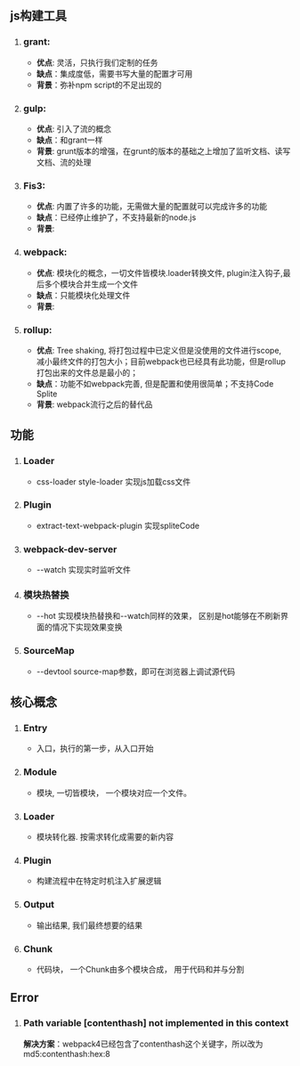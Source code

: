 ## js构建工具
1. ###  grant: 
    * **优点**: 灵活，只执行我们定制的任务
    * **缺点**：集成度低，需要书写大量的配置才可用
    * **背景**：弥补npm script的不足出现的
2. ###  gulp:
    * **优点**: 引入了流的概念
    * **缺点**：和grant一样
    * **背景**: grunt版本的增强，在grunt的版本的基础之上增加了监听文档、读写文档、流的处理
3. ###  Fis3:
    * **优点**: 内置了许多的功能，无需做大量的配置就可以完成许多的功能
    * **缺点**：已经停止维护了，不支持最新的node.js
    * **背景**: 
4. ###  webpack:
    * **优点**: 模块化的概念，一切文件皆模块.loader转换文件, plugin注入钩子,最后多个模块合并生成一个文件
    * **缺点**：只能模块化处理文件
    * **背景**:
5. ###  rollup:
    * **优点**: Tree shaking, 将打包过程中已定义但是没使用的文件进行scope, 减小最终文件的打包大小；目前webpack也已经具有此功能，但是rollup打包出来的文件总是最小的；
    * **缺点**：功能不如webpack完善, 但是配置和使用很简单；不支持Code Splite
    * **背景**: webpack流行之后的替代品

## 功能

1. ### Loader

    * css-loader style-loader 实现js加载css文件
2. ### Plugin

    * extract-text-webpack-plugin 实现spliteCode
3. ### webpack-dev-server

    * --watch 实现实时监听文件
4. ### 模块热替换

    * --hot 实现模块热替换和--watch同样的效果， 区别是hot能够在不刷新界面的情况下实现效果变换

5. ### SourceMap

    * --devtool source-map参数，即可在浏览器上调试源代码

## 核心概念

1. ### Entry

    * 入口，执行的第一步，从入口开始

2. ### Module

    * 模块, 一切皆模块， 一个模块对应一个文件。

3. ### Loader

    * 模块转化器. 按需求转化成需要的新内容

4. ### Plugin

    * 构建流程中在特定时机注入扩展逻辑

5. ### Output

    *  输出结果, 我们最终想要的结果

6. ### Chunk

    * 代码块， 一个Chunk由多个模块合成， 用于代码和并与分割



## Error
1. ### Path variable [contenthash] not implemented in this context

    **解决方案**：webpack4已经包含了contenthash这个关键字，所以改为md5:contenthash:hex:8

